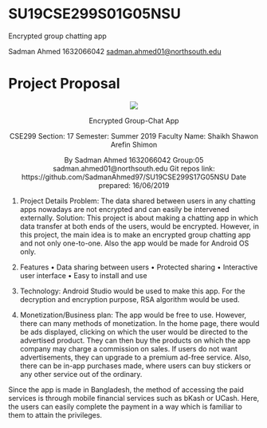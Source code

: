 # SU19CSE299S01G05NSU
Encrypted group chatting app

Sadman Ahmed 
1632066042
sadman.ahmed01@northsouth.edu

# Project Proposal
<p align="center">
	<img src="http://old.unb.com.bd/media/imgAll/August2017/BG/NSU-Logo-201709100837.JPG">
</p>

<p align="center">	
 Encrypted Group-Chat App
</p>

<p align="center">
 CSE299
 Section: 17
 Semester: Summer 2019
 Faculty Name: Shaikh Shawon Arefin Shimon
</p>

<p align="center">
 By
 Sadman Ahmed
 1632066042 
 Group:05
 sadman.ahmed01@northsouth.edu
 Git repos link: https://github.com/SadmanAhmed97/SU19CSE299S17G05NSU
 Date prepared: 16/06/2019
</p>


1.	Project Details
Problem: The data shared between users in any chatting apps nowadays are not encrypted and can easily be intervened externally.
Solution: This project is about making a chatting app in which data transfer at both ends of the users, would be encrypted. However, in this project, the main idea is to make an encrypted group chatting app and not only one-to-one. Also the app would be made for Android OS only. 

2.	Features
•	Data sharing between users 
•	Protected sharing
•	Interactive user interface
•	Easy to install and use

3.	Technology: Android Studio would be used to make this app. For the decryption and encryption purpose, RSA algorithm would be used.

4.	Monetization/Business plan: The app would be free to use. However, there can many methods of monetization. In the home page, there would be ads displayed, clicking on which the user would be directed to the advertised product. They can then buy the products on which the app company may charge a commission on sales. If users do not want advertisements, they can upgrade to a premium ad-free service. Also, there can be in-app purchases made, where users can buy stickers or any other service out of the ordinary.

Since the app is made in Bangladesh, the method of accessing the paid services is through mobile financial services such as bKash or UCash. Here, the users can easily complete the payment in a way which is familiar to them to attain the privileges.
